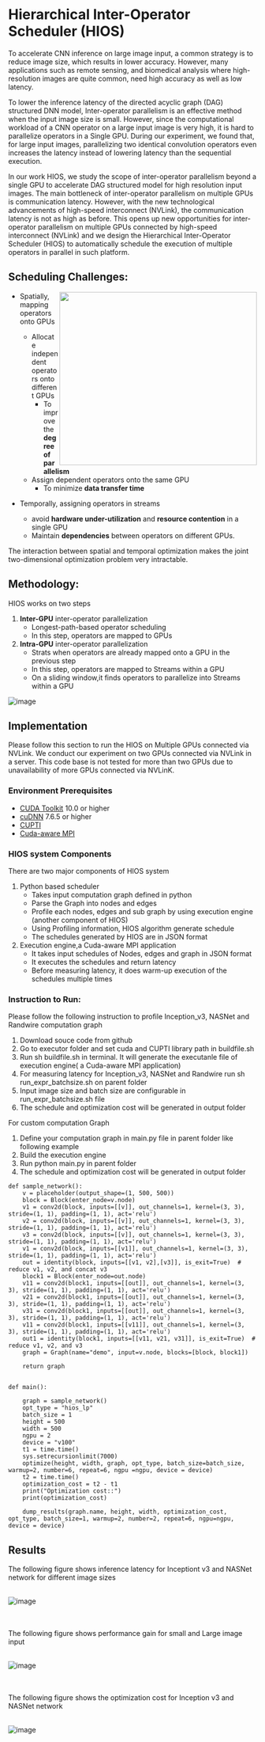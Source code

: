 #  Hierarchical Inter-Operator Scheduler (HIOS)
To accelerate CNN inference on large image input, a common strategy is to reduce image size, which results in lower accuracy. However, many applications such as remote sensing, and biomedical analysis where high-resolution images are quite common, need high accuracy as well as low latency. 

To lower the inference latency of the directed acyclic graph (DAG) structured DNN model, Inter-operator parallelism is an effective method when the input image size is small. However, since the computational workload of a CNN operator on a large input image is very high, it is hard to parallelize operators in a Single GPU. During our experiment, we found that, for large input images, parallelizing two identical convolution operators even increases the latency instead of lowering latency than the sequential execution.

In our work HIOS, we study the scope of inter-operator parallelism beyond a single GPU to accelerate DAG structured model for high resolution input images. The main bottleneck of inter-operator parallelism on multiple GPUs is communication latency. However, with the new technological advancements of high-speed interconnect (NVLink), the communication latency is not as high as before. This opens up new opportunities for inter-operator parallelism on multiple GPUs connected by high-speed interconnect (NVLink) and we design the Hierarchical Inter-Operator Scheduler (HIOS) to automatically schedule the execution of multiple operators in parallel in such platform.

## Scheduling Challenges:
<img align="right" width="400" height="350" src="https://github.com/SHUs-Lab/HIOS/assets/18241223/05296027-39d4-491f-97e1-b2705ee19b7e">

*  Spatially, mapping operators onto GPUs ​
    *  Allocate independent operators onto different GPUs ​
        *  To improve the **degree of parallelism**
    *  Assign dependent operators onto the same GPU ​
        *  To minimize **data transfer time** ​

*  Temporally, assigning operators in streams​
    *  avoid **hardware under-utilization** and **resource contention** in a single GPU​
    *  Maintain **dependencies** between operators on different GPUs. ​

​The interaction between spatial and temporal optimization makes the joint two-dimensional optimization problem very intractable.​




## Methodology:
HIOS works on two steps


1.  **Inter-GPU** inter-operator parallelization​
      *  Longest-path-based operator scheduling
      *  In this step, operators are mapped to GPUs
2.  **Intra-GPU** inter-operator parallelization​
      *  Strats when operators are already mapped onto a GPU in the previous step
      *  In this step, operators are mapped to Streams within a GPU
      *  On a sliding window,it finds operators to parallelize into Streams within a GPU
        
![image](https://github.com/SHUs-Lab/HIOS/assets/18241223/02316260-ea89-4969-b41f-3a3724b8ea96)

## Implementation

Please follow this section to run the HIOS on Multiple GPUs connected via NVLink. We conduct our experiment on two GPUs connected via NVLink in a server. This code base is not tested for more than two GPUs due to unavailability of more GPUs connected via NVLinK.

### Environment Prerequisites

- [CUDA Toolkit](https://developer.nvidia.com/cuda-toolkit) 10.0 or higher
- [cuDNN](https://developer.nvidia.com/cudnn) 7.6.5 or higher
- [CUPTI](https://developer.nvidia.com/cupti)
- [Cuda-aware MPI](https://www.open-mpi.org/faq/?category=runcuda)

### HIOS system Components
There are two major components of HIOS system
1.   Python based scheduler
      *   Takes input computation graph defined in python
      *   Parse the Graph into nodes and edges
      *   Profile each nodes, edges and sub graph by using execution engine (another component of HIOS)
      *   Using Profiling information, HIOS algorithm generate schedule
      *   The schedules generated by HIOS are in JSON format
2.   Execution engine,a Cuda-aware MPI application
      *   It takes input schedules of Nodes, edges and graph in JSON format
      *   It executes the schedules and return latency
      *   Before measuring latency, it does warm-up execution of the schedules multiple times
   
### Instruction to Run:
Please follow the following instruction to profile  Inception_v3, NASNet and Randwire computation graph 

1.   Download souce code from github
2.   Go to executor folder and set cuda and CUPTI library path in buildfile.sh
3.   Run sh buildfile.sh in terminal. It will generate the executanle file of execution engine( a Cuda-aware MPI application)
4.   For measuring latency for Inception_v3, NASNet and Randwire run sh run_expr_batchsize.sh on parent folder
5.   Input image size and batch size are configurable in run_expr_batchsize.sh file
6.   The schedule and optimization cost will be generated in output folder

For custom computation Graph

1.   Define your computation graph in main.py file in parent folder like following example
2.   Build the execution engine
3.   Run python main.py in parent folder
4.   The schedule and optimization cost will be generated in output folder

```
def sample_network():
    v = placeholder(output_shape=(1, 500, 500))
    block = Block(enter_node=v.node)
    v1 = conv2d(block, inputs=[[v]], out_channels=1, kernel=(3, 3), stride=(1, 1), padding=(1, 1), act='relu')
    v2 = conv2d(block, inputs=[[v]], out_channels=1, kernel=(3, 3), stride=(1, 1), padding=(1, 1), act='relu')
    v3 = conv2d(block, inputs=[[v]], out_channels=1, kernel=(3, 3), stride=(1, 1), padding=(1, 1), act='relu')
    v1 = conv2d(block, inputs=[[v1]], out_channels=1, kernel=(3, 3), stride=(1, 1), padding=(1, 1), act='relu')
    out = identity(block, inputs=[[v1, v2],[v3]], is_exit=True)  # reduce v1, v2, and concat v3
    block1 = Block(enter_node=out.node)
    v11 = conv2d(block1, inputs=[[out]], out_channels=1, kernel=(3, 3), stride=(1, 1), padding=(1, 1), act='relu')
    v21 = conv2d(block1, inputs=[[out]], out_channels=1, kernel=(3, 3), stride=(1, 1), padding=(1, 1), act='relu')
    v31 = conv2d(block1, inputs=[[out]], out_channels=1, kernel=(3, 3), stride=(1, 1), padding=(1, 1), act='relu')
    v11 = conv2d(block1, inputs=[[v11]], out_channels=1, kernel=(3, 3), stride=(1, 1), padding=(1, 1), act='relu')
    out1 = identity(block1, inputs=[[v11, v21, v31]], is_exit=True)  # reduce v1, v2, and v3
    graph = Graph(name="demo", input=v.node, blocks=[block, block1])
  
    return graph


def main():

    graph = sample_network()
    opt_type = "hios_lp"
    batch_size = 1
    height = 500
    width = 500
    ngpu = 2
    device = "v100"
    t1 = time.time()
    sys.setrecursionlimit(7000)
    optimize(height, width, graph, opt_type, batch_size=batch_size, warmup=2, number=6, repeat=6, ngpu =ngpu, device = device)
    t2 = time.time()
    optimization_cost = t2 - t1
    print("Optimization cost::")
    print(optimization_cost)

    dump_results(graph.name, height, width, optimization_cost, opt_type, batch_size=1, warmup=2, number=2, repeat=6, ngpu=ngpu, device = device)
```
## Results
The following figure shows inference latency for Inceptiont v3 and NASNet network for different image sizes
<br> <br>


![image](https://github.com/SHUs-Lab/HIOS/assets/18241223/d21e9588-9f8b-484a-b545-4f87ccf94c70)



<br><br>
The following figure shows performance gain for small and Large image input
<br><br>

![image](https://github.com/SHUs-Lab/HIOS/assets/18241223/42b63de3-63bd-48fb-a3ee-3990421052b3)

<br><br>
The following figure shows the optimization cost for Inception v3 and NASNet network
<br><br>

![image](https://github.com/SHUs-Lab/HIOS/assets/18241223/8bc52c52-5f0b-4522-9f56-e9be8ef9a3bf)


